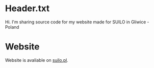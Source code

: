 # Header.txt

Hi. I'm sharing source code for my website made for SUILO in Gliwice - Poland


# Website

Website is avaliable on [suilo.pl](http://www.suilo.pl).
